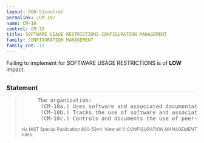 ```yaml
---
layout: 800-53control
permalink: /CM-10/
name: CM-10
control: CM-10
title: SOFTWARE USAGE RESTRICTIONS CONFIGURATION MANAGEMENT
family: CONFIGURATION MANAGEMENT
family_cnt: 11
---
```

<p class="text-info">Failing to implement for SOFTWARE USAGE RESTRICTIONS is of <b>LOW</b> impact.</p>

<h3 style="border-bottom:1px solid #ddd;margin:30px 0 8px 0;">Statement</h3>
<blockquote>
<pre>     The organization: 
      (CM-10a.) Uses software and associated documentation in accordance with contract agreements and copyright laws; 
      (CM-10b.) Tracks the use of software and associated documentation protected by quantity licenses to control copying and distribution; and 
      (CM-10c.) Controls and documents the use of peer-to-peer file sharing technology to ensure that this capability is not used for the unauthorized distribution, display, performance, or reproduction of copyrighted work. 
</pre>
<p><small>via NIST Special Publication 800-53v4. View all 11 <i>CONFIGURATION MANAGEMENT</i> rules. <a href="/cce/ssg/group/$Group_id"><span class="glyphicon glyphicon-link"></span></a> </small></p>
</blockquote>

